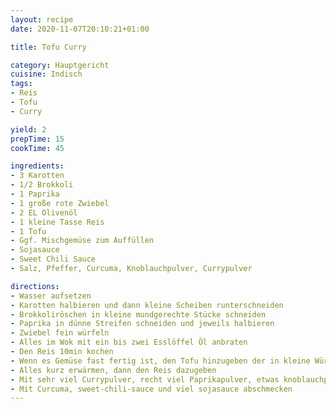 ```yaml
---
layout: recipe
date: 2020-11-07T20:10:21+01:00

title: Tofu Curry

category: Hauptgericht
cuisine: Indisch
tags: 
- Reis
- Tofu
- Curry

yield: 2
prepTime: 15
cookTime: 45

ingredients:
- 3 Karotten
- 1/2 Brokkoli
- 1 Paprika
- 1 große rote Zwiebel
- 2 EL Olivenöl
- 1 kleine Tasse Reis
- 1 Tofu
- Ggf. Mischgemüse zum Auffüllen
- Sojasauce
- Sweet Chili Sauce
- Salz, Pfeffer, Curcuma, Knoblauchpulver, Currypulver 

directions:
- Wasser aufsetzen
- Karotten halbieren und dann kleine Scheiben runterschneiden
- Brokkoliröschen in kleine mundgerechte Stücke schneiden
- Paprika in dünne Streifen schneiden und jeweils halbieren
- Zwiebel fein würfeln
- Alles im Wok mit ein bis zwei Esslöffel Öl anbraten
- Den Reis 10min kochen
- Wenn es Gemüse fast fertig ist, den Tofu hinzugeben der in kleine Würfel geschnitten ist  
- Alles kurz erwärmen, dann den Reis dazugeben
- Mit sehr viel Currypulver, recht viel Paprikapulver, etwas knoblauchpulver, Curcuma und ordentlich Salz und Pfeffer würzen
- Mit Curcuma, sweet-chili-sauce und viel sojasauce abschmecken
---
```

